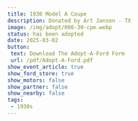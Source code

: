 ```yaml
---
title: 1930 Model A Coupe
description: Donated by Art Jansen - TX
image: /img/adopt/006-30-cpe.webp
status: has been adopted
date: 2025-03-02
button: 
 text: Download The Adopt-A-Ford Form
 url: /pdf/Adopt-A-Ford.pdf
show_event_article: true
show_ford_store: true
show_motors: false
show_partner: false
show_nearby: false
tags: 
 - 1930s
---
```


